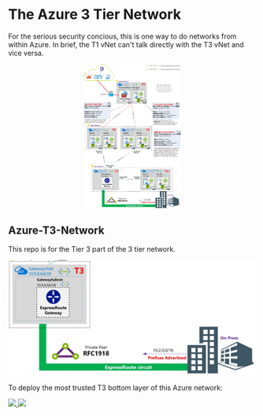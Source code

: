 # The Azure 3 Tier Network
For the serious security concious, this is one way to do networks from within Azure. In brief, the T1 vNet can't talk directly with the T3 vNet and vice versa. 

<p align="center">
  <img src="AzureNetworkT1,T2,T3.jpg" width='200'>
</p>

## Azure-T3-Network
This repo is for the Tier 3 part of the 3 tier network.

<p align="center">
  <img src="AzureNetworkT3.jpg">
</p>

To deploy the most trusted T3 bottom layer of this Azure network:

<a href="https://portal.azure.com/#create/Microsoft.Template/uri/https%3A%2F%2Fraw.githubusercontent.com%2Fmarckean%2FAzure-T3-Network%2Fmaster%2Fazuredeploy.json" target="_blank">
    <img src="http://azuredeploy.net/deploybutton.png"/>
</a>
<a href="http://armviz.io/#/?load=https%3A%2F%2Fraw.githubusercontent.com%2Fmarckean%2FAzure-T3-Network%2Fmaster%2Fazuredeploy.json" target="_blank">
    <img src="http://armviz.io/visualizebutton.png"/>
</a>